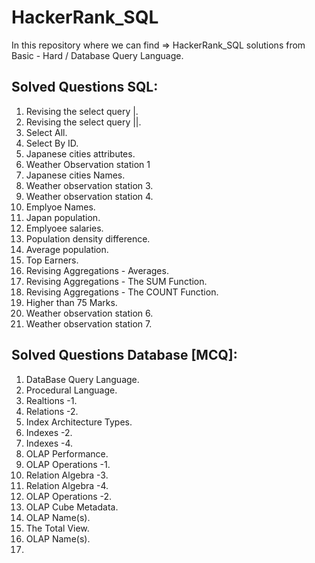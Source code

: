# HackerRank_SQL

In this repository where we can find => HackerRank_SQL solutions from Basic - Hard / Database Query Language.

## Solved Questions SQL: 

1. Revising the select query |.
2. Revising the select query ||.
3. Select All.
4. Select By ID.
5. Japanese cities attributes.
6. Weather Observation station 1
7. Japanese cities Names.
8. Weather observation station 3.
9. Weather observation station 4.
10. Emplyoe Names.
11. Japan population.
12. Emplyoee salaries.
13. Population density difference.
14. Average population.
15. Top Earners.
16. Revising Aggregations - Averages.
17. Revising Aggregations - The SUM Function.
18. Revising Aggregations - The COUNT Function.
19. Higher than 75 Marks.
20. Weather observation station 6.
21. Weather observation station 7.

## Solved Questions Database [MCQ]:

1. DataBase Query Language.
2. Procedural Language.
3. Realtions -1.
4. Relations -2.
5. Index Architecture Types.
6. Indexes -2.
7. Indexes -4.
8. OLAP Performance.
9. OLAP Operations -1.
10. Relation Algebra -3.
11. Relation Algebra -4.
12. OLAP Operations -2.
13. OLAP Cube Metadata.
14. OLAP Name(s).
15. The Total View.
16. OLAP Name(s).
17. 




